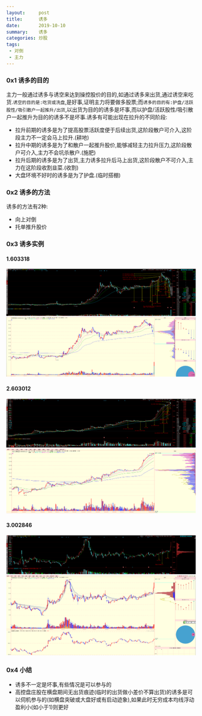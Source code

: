 ```yaml
---
layout:     post
title:      诱多
date:       2019-10-10
summary:    诱多
categories: 炒股
tags:
 - 对倒
 - 主力
---
```


### 0x1 诱多的目的

主力一般通过诱多与诱空来达到操控股价的目的,如通过诱多来出货,通过诱空来吃货.`诱空的目的是:吃货或洗盘`,是好事,证明主力将要做多股票;而`诱多的目的有:护盘/活跃股性/吸引散户一起推升/出货`,以出货为目的的诱多是坏事,而以护盘/活跃股性/吸引散户一起推升为目的的诱多不是坏事.诱多有可能出现在拉升的不同阶段:

+ 拉升前期的诱多是为了提高股票活跃度便于后续出货,这阶段散户可介入,这阶段主力不一定会马上拉升.(耕地)
+ 拉升中期的诱多是为了和散户一起推升股价,能够减轻主力拉升压力,这阶段散户可介入,主力不会坑杀散户.(施肥)
+ 拉升后期的诱多是为了出货,主力诱多拉升后马上出货,这阶段散户不可介入,主力在这阶段收割韭菜.(收割)
+ 大盘环境不好时的诱多是为了护盘.(临时搭棚)

### 0x2 诱多的方法

诱多的方法有2种:

+ 向上对倒
+ 托单推升股价

### 0x3 诱多实例

#### 1.603318

<img src="https://raw.githubusercontent.com/3xp10it/pic/master/kdurYa.png" data-action="zoom">
<img src="https://raw.githubusercontent.com/3xp10it/pic/master/XJE5cg.png" data-action="zoom">

#### 2.603012 

<img src="https://raw.githubusercontent.com/3xp10it/pic/master/u9Jpd1.png" data-action="zoom">
<img src="https://raw.githubusercontent.com/3xp10it/pic/master/J2vCRN.png" data-action="zoom">

#### 3.002846

<img src="https://raw.githubusercontent.com/3xp10it/pic/master/GBpcBt.png" data-action="zoom">
<img src="https://raw.githubusercontent.com/3xp10it/pic/master/J70MpK.png" data-action="zoom">

### 0x4 小结

+ 诱多不一定是坏事,有些情况是可以参与的
+ 高控盘庄股在横盘期间无出货痕迹(临时的出货做小差价不算出货)的诱多是可以伺机参与的(如横盘突破或大盘好或有启动迹象),如果此时无穷成本均线浮动盈利小(如小于1)则更好
